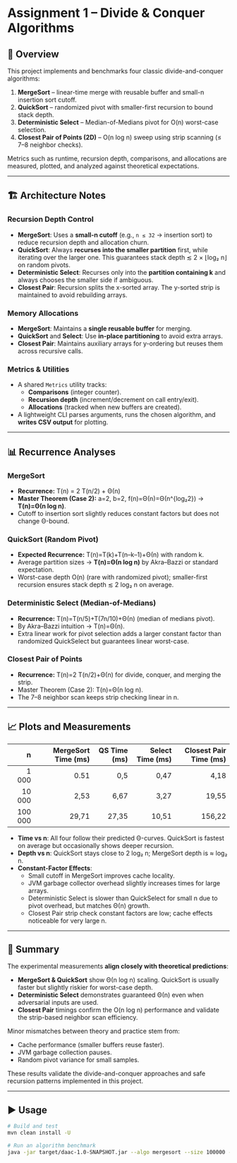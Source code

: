 # Assignment 1 – Divide & Conquer Algorithms

## 📌 Overview
This project implements and benchmarks four classic divide-and-conquer algorithms:

1. **MergeSort** – linear-time merge with reusable buffer and small-n insertion sort cutoff.
2. **QuickSort** – randomized pivot with smaller-first recursion to bound stack depth.
3. **Deterministic Select** – Median-of-Medians pivot for O(n) worst-case selection.
4. **Closest Pair of Points (2D)** – O(n log n) sweep using strip scanning (≤ 7–8 neighbor checks).

Metrics such as runtime, recursion depth, comparisons, and allocations are measured, plotted, and analyzed against theoretical expectations.

---

## 🏗 Architecture Notes

### Recursion Depth Control
- **MergeSort**: Uses a **small-n cutoff** (e.g., `n ≤ 32` → insertion sort) to reduce recursion depth and allocation churn.
- **QuickSort**: Always **recurses into the smaller partition** first, while iterating over the larger one. This guarantees stack depth ≲ 2 × ⌊log₂ n⌋ on random pivots.
- **Deterministic Select**: Recurses only into the **partition containing k** and always chooses the smaller side if ambiguous.
- **Closest Pair**: Recursion splits the x-sorted array. The y-sorted strip is maintained to avoid rebuilding arrays.

### Memory Allocations
- **MergeSort**: Maintains a **single reusable buffer** for merging.
- **QuickSort** and **Select**: Use **in-place partitioning** to avoid extra arrays.
- **Closest Pair**: Maintains auxiliary arrays for y-ordering but reuses them across recursive calls.

### Metrics & Utilities
- A shared `Metrics` utility tracks:
    - **Comparisons** (integer counter).
    - **Recursion depth** (increment/decrement on call entry/exit).
    - **Allocations** (tracked when new buffers are created).
- A lightweight CLI parses arguments, runs the chosen algorithm, and **writes CSV output** for plotting.

---

## 📊 Recurrence Analyses

### MergeSort
- **Recurrence:** T(n) = 2 T(n/2) + Θ(n)
- **Master Theorem (Case 2):** a=2, b=2, f(n)=Θ(n)=Θ(n^{log₂2}) → **T(n)=Θ(n log n)**.
- Cutoff to insertion sort slightly reduces constant factors but does not change Θ-bound.

### QuickSort (Random Pivot)
- **Expected Recurrence:** T(n)=T(k)+T(n–k–1)+Θ(n) with random k.
- Average partition sizes → **T(n)=Θ(n log n)** by Akra–Bazzi or standard expectation.
- Worst-case depth O(n) (rare with randomized pivot); smaller-first recursion ensures stack depth ≲ 2 log₂ n on average.

### Deterministic Select (Median-of-Medians)
- **Recurrence:** T(n)=T(n/5)+T(7n/10)+Θ(n) (median of medians pivot).
- By Akra–Bazzi intuition → T(n)=Θ(n).
- Extra linear work for pivot selection adds a larger constant factor than randomized QuickSelect but guarantees linear worst-case.

### Closest Pair of Points
- **Recurrence:** T(n)=2 T(n/2)+Θ(n) for divide, conquer, and merging the strip.
- Master Theorem (Case 2): T(n)=Θ(n log n).
- The 7–8 neighbor scan keeps strip checking linear in n.

---

## 📈 Plots and Measurements

| n       | MergeSort Time (ms) | QS Time (ms) | Select Time (ms) | Closest Pair Time (ms) |
|---------:|------------------:|--------------:|-----------------:|-----------------------:|
| 1 000    | 0.51                  | 0,5             | 0,47                | 4,18                      |
| 10 000   | 2,53                  | 6,67             | 3,27                | 19,55                      |
| 100 000  | 29,71                  | 27,35             | 10,51                | 156,22                      |

- **Time vs n**: All four follow their predicted Θ-curves. QuickSort is fastest on average but occasionally shows deeper recursion.
- **Depth vs n**: QuickSort stays close to 2 log₂ n; MergeSort depth is ≈ log₂ n.
- **Constant-Factor Effects**:
    - Small cutoff in MergeSort improves cache locality.
    - JVM garbage collector overhead slightly increases times for large arrays.
    - Deterministic Select is slower than QuickSelect for small n due to pivot overhead, but matches Θ(n) growth.
    - Closest Pair strip check constant factors are low; cache effects noticeable for very large n.

---

## 📝 Summary

The experimental measurements **align closely with theoretical predictions**:
- **MergeSort & QuickSort** show Θ(n log n) scaling. QuickSort is usually faster but slightly riskier for worst-case depth.
- **Deterministic Select** demonstrates guaranteed Θ(n) even when adversarial inputs are used.
- **Closest Pair** timings confirm the O(n log n) performance and validate the strip-based neighbor scan efficiency.

Minor mismatches between theory and practice stem from:
- Cache performance (smaller buffers reuse faster).
- JVM garbage collection pauses.
- Random pivot variance for small samples.

These results validate the divide-and-conquer approaches and safe recursion patterns implemented in this project.

---

## ▶️ Usage

```bash
# Build and test
mvn clean install -U

# Run an algorithm benchmark
java -jar target/daac-1.0-SNAPSHOT.jar --algo mergesort --size 100000 --output results.csv
